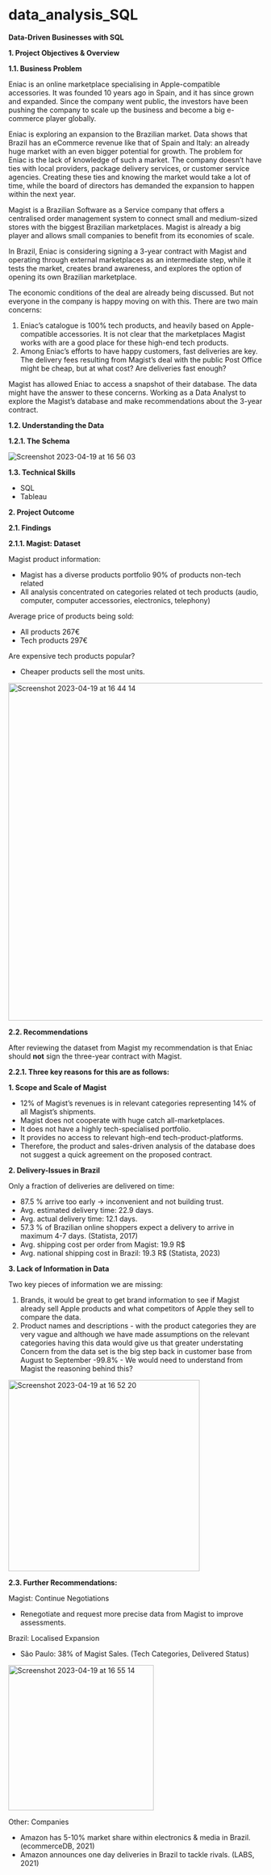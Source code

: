 # data_analysis_SQL

**Data-Driven Businesses with SQL**

**1.	Project Objectives & Overview**

**1.1.	Business Problem** 

Eniac is an online marketplace specialising in Apple-compatible accessories. It was founded 10 years ago in Spain, and it has since grown and expanded. Since the company went public, the investors have been pushing the company to scale up the business and become a big e-commerce player globally. 

Eniac is exploring an expansion to the Brazilian market. Data shows that Brazil has an eCommerce revenue like that of Spain and Italy: an already huge market with an even bigger potential for growth. The problem for Eniac is the lack of knowledge of such a market. The company doesn’t have ties with local providers, package delivery services, or customer service agencies. Creating these ties and knowing the market would take a lot of time, while the board of directors has demanded the expansion to happen within the next year.

Magist is a Brazilian Software as a Service company that offers a centralised order management system to connect small and medium-sized stores with the biggest Brazilian marketplaces. Magist is already a big player and allows small companies to benefit from its economies of scale.

In Brazil, Eniac is considering signing a 3-year contract with Magist and operating through external marketplaces as an intermediate step, while it tests the market, creates brand awareness, and explores the option of opening its own Brazilian marketplace.

The economic conditions of the deal are already being discussed. But not everyone in the company is happy moving on with this. There are two main concerns:
1.	Eniac’s catalogue is 100% tech products, and heavily based on Apple-compatible accessories. It is not clear that the marketplaces Magist works with are a good place for these high-end tech products.
2.	Among Eniac’s efforts to have happy customers, fast deliveries are key. The delivery fees resulting from Magist’s deal with the public Post Office might be cheap, but at what cost? Are deliveries fast enough?

Magist has allowed Eniac to access a snapshot of their database. The data might have the answer to these concerns. Working as a Data Analyst to explore the Magist’s database and make recommendations about the 3-year contract.

**1.2. Understanding the Data**

**1.2.1. The Schema**

![Screenshot 2023-04-19 at 16 56 03](https://user-images.githubusercontent.com/120720780/233132479-6cd504c1-2264-4d32-8af6-8dc6c8c52bee.png)

**1.3. Technical Skills**  
 - SQL
 - Tableau 

**2. Project Outcome**

**2.1. Findings** 

**2.1.1. Magist: Dataset**

Magist product information:
 - Magist has a diverse products portfolio 90% of products non-tech related
 - All analysis concentrated on categories related ot tech products (audio, computer, computer accessories, electronics, telephony)

 Average price of products being sold:
 - All products 267€
 - Tech products 297€

Are expensive tech products popular?
 - Cheaper products sell the most units. 
<img width="669" alt="Screenshot 2023-04-19 at 16 44 14" src="https://user-images.githubusercontent.com/120720780/233129283-15631386-29b6-413e-b1d9-cff3f4b8fee9.png">

**2.2. Recommendations**

After reviewing the dataset from Magist my recommendation is that Eniac should **not** sign the three-year contract with Magist.

**2.2.1. Three key reasons for this are as follows:** 
 
 **1. Scope and Scale of Magist**
- 12% of Magist’s revenues is in relevant categories representing 14% of all Magist’s shipments.
- Magist does not cooperate with huge catch all-marketplaces.
- It does not have a highly tech-specialised portfolio.
- It provides no access to relevant high-end tech-product-platforms.
- Therefore, the product and sales-driven analysis of the database does not suggest a quick agreement on the proposed contract. 

**2. Delivery-Issues in Brazil**

Only a fraction of deliveries are delivered on time:
- 87.5 % arrive too early -> inconvenient and not building trust.
- Avg. estimated delivery time: 22.9 days.
- Avg. actual delivery time: 12.1 days.
- 57.3 % of Brazilian online shoppers expect a delivery to arrive in maximum 4-7 days. (Statista, 2017)
- Avg. shipping cost per order from Magist: 19.9 R$
- Avg. national shipping cost in Brazil: 19.3 R$ (Statista, 2023)

**3. Lack of Information in Data** 

Two key pieces of information we are missing:
1. Brands, it would be great to get brand information to see if Magist already sell Apple products and what competitors of Apple they sell to compare the data.
2. Product names and descriptions - with the product categories they are very vague and although we have made assumptions on the relevant categories having this data would give us that greater understating
Concern from the data set is the big step back in customer base from August to September -99.8% - We would need to understand from Magist the reasoning behind this?
<img width="379" alt="Screenshot 2023-04-19 at 16 52 20" src="https://user-images.githubusercontent.com/120720780/233131433-f49a7899-3db5-478b-8c15-82ff9529516f.png">

**2.3. Further Recommendations:** 

Magist: Continue Negotiations
- Renegotiate and request more precise data from Magist to improve assessments. 

Brazil: Localised Expansion 
- São Paulo: 38% of Magist Sales. (Tech Categories, Delivered Status)
<img width="288" alt="Screenshot 2023-04-19 at 16 55 14" src="https://user-images.githubusercontent.com/120720780/233132641-adfba3c4-3fa2-4575-9cae-7d372811b456.png">

Other: Companies
- Amazon has 5-10% market share within electronics & media in Brazil. (ecommerceDB, 2021)
- Amazon announces one day deliveries in Brazil to tackle rivals. (LABS, 2021)






